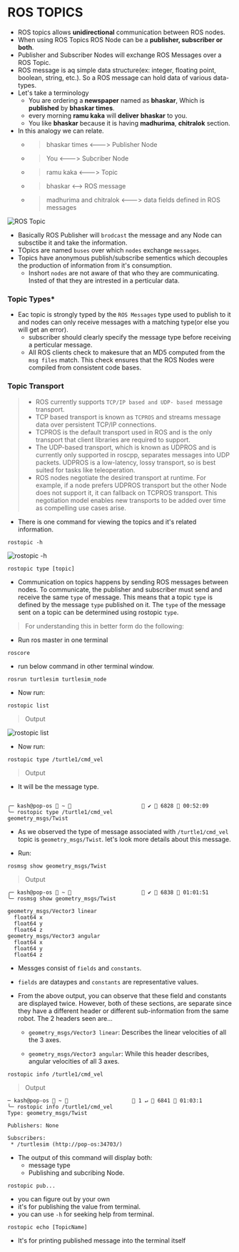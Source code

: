# **ROS TOPICS**

- ROS topics allows **unidirectional** communication between ROS nodes.
- When using ROS Topics ROS Node can be a **publisher, subscriber or both**.
- Publisher and Subscriber Nodes will exchange ROS Messages over a ROS Topic.
- ROS message is aq simple data structure(ex: integer, floating point, boolean, string, etc.). So a ROS message can hold data of various data-types.
- Let's take a terminology
    + You are ordering a **newspaper** named as **bhaskar**, Which is **published** by **bhaskar times**.
    + every morning **ramu kaka** will **deliver** **bhaskar** to you.
    + You like **bhaskar** because it is having **madhurima**, **chitralok** section.
- In this analogy we can relate.
    + >bhaskar times <---> Publisher Node
    + >You <---> Subcriber Node
    + >ramu kaka <---> Topic
    + >bhaskar <--> ROS message
    + >madhurima and chitralok <---> data fields defined in ROS messages

![ROS Topic](/home/kash/Pictures/topic.png "ROS Topic")

+ Basically ROS Publisher will ```brodcast``` the message and any Node can subsctibe it and take the information.
+ TOpics are named ```buses``` over which ```nodes``` exchange ```messages```. 
+ Topics have anonymous publish/subscribe sementics which decouples the production of information from it's consumption.
    - Inshort ```nodes``` are not aware of that who they are communicating. Insted of that they are intrested in a perticular data.

### **Topic Types***

+ Eac topic is strongly typed by the ```ROS Messages``` type used to publish to it and nodes can only receive messages with a matching type(or else you will get an error).
    + subscriber should clearly specify the message type before receiving a perticular message.
    + All ROS clients check to makesure that an MD5 computed from the ```msg files```  match. This check ensures that the ROS Nodes were compiled from consistent code bases.

### **Topic Transport**

> + ROS currently supports ```TCP/IP based and UDP- based ```message transport.
> + TCP based transport is known as ```TCPROS``` and streams message data over persistent TCP/IP connections.
> + TCPROS is the default transport used in ROS and is the only transport that client libraries are required to support. 
> + The UDP-based transport, which is known as UDPROS and is currently only supported in roscpp, separates messages into UDP packets. UDPROS is a low-latency, lossy transport, so is best suited for tasks like teleoperation.
> + ROS nodes negotiate the desired transport at runtime. For example, if a node prefers UDPROS transport but the other Node does not support it, it can fallback on TCPROS transport. This negotiation model enables new transports to be added over time as compelling use cases arise.

+ There is one command for viewing the topics and it's related information.

```
rostopic -h
```
![rostopic -h](/home/kash/Pictures/rostopic.png "rostopic -h")

``` 
rostopic type [topic]
```
+ Communication on topics happens by sending ROS messages between nodes. To communicate, the publisher and subscriber must send and receive the same ```type``` of message. This means that a topic ```type``` is defined by the message ```type``` published on it. The ```type``` of the message sent on a topic can be determined using rostopic ```type```.

> For understanding this in better form do the following:

+ Run ros master in one terminal
```
roscore
```
+ run below command in other terminal window.
```
rosrun turtlesim turtlesim_node
```
+ Now run:
```
rostopic list
```

>Output

![rostopic list](/home/kash/Pictures/t_topic.png "rostopic list")

+ Now run:
```
rostopic type /turtle1/cmd_vel
```
>Output

+ It will be the message type.
```

╭─ kash@pop-os  ~                        ✔  6828  00:52:09
╰─ rostopic type /turtle1/cmd_vel 
geometry_msgs/Twist
```

+ As we observed the type of message associated with ```/turtle1/cmd_vel``` topic is ```geometry_msgs/Twist```. let's look more details about this message.

+ Run:
```
rosmsg show geometry_msgs/Twist
```
>Output
```
╭─ kash@pop-os  ~                        ✔  6838  01:01:51
╰─ rosmsg show geometry_msgs/Twist

geometry_msgs/Vector3 linear
  float64 x
  float64 y
  float64 z
geometry_msgs/Vector3 angular
  float64 x
  float64 y
  float64 z

```
+ Messges consist of ```fields``` and ```constants```.
+ ```fields``` are dataypes and ```constants``` are representative values.
+  From the above output, you can observe that these field and constants are displayed twice. However, both of these sections, are separate since they have a different header or different sub-information from the same robot. The 2 headers seen are...
     
     +  ```geometry_msgs/Vector3 linear```: Describes the linear velocities of all the 3 axes.

     + ```geometry_msgs/Vector3 angular```: While this header describes, angular velocities of all 3 axes.

```
rostopic info /turtle1/cmd_vel
```
>Output

```
─ kash@pop-os  ~                      1 ↵  6841  01:03:1
╰─ rostopic info /turtle1/cmd_vel 
Type: geometry_msgs/Twist

Publishers: None

Subscribers: 
 * /turtlesim (http://pop-os:34703/)

```
+ The output of this command will display both:
    + message type
    + Publishing and subcribing Node.


```
rostopic pub...
```
+ you can figure out by your own
+ it's for publishing the value from terminal.
+ you can use ```-h``` for seeking help from terminal.

```
rostopic echo [TopicName]
```
+ It's for printing published message into the terminal itself